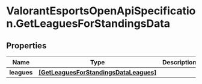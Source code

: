 # ValorantEsportsOpenApiSpecification.GetLeaguesForStandingsData

## Properties
Name | Type | Description | Notes
------------ | ------------- | ------------- | -------------
**leagues** | [**[GetLeaguesForStandingsDataLeagues]**](GetLeaguesForStandingsDataLeagues.md) |  | [optional] 
